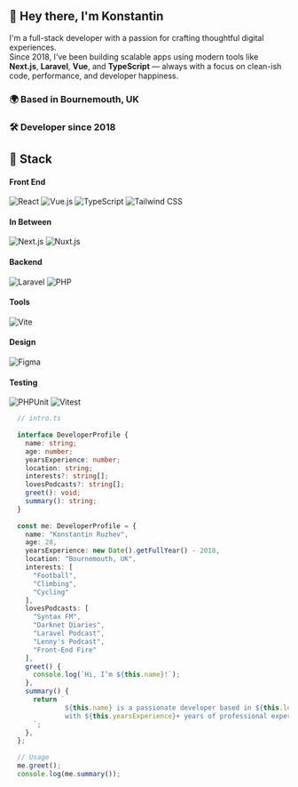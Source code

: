 ## 👋 Hey there, I'm Konstantin

I'm a full-stack developer with a passion for crafting thoughtful digital experiences.  
Since 2018, I’ve been building scalable apps using modern tools like **Next.js**, **Laravel**, **Vue**, and **TypeScript** — always with a focus on clean-ish code, performance, and developer happiness.

### 🌍 Based in Bournemouth, UK  
### 🛠️ Developer since 2018  

## 🧰 Stack

#### Front End                                                                                               
![React](https://img.shields.io/badge/React-61DAFB?logo=react&logoColor=black)
![Vue.js](https://img.shields.io/badge/Vue.js-4FC08D?logo=vue.js&logoColor=white)
![TypeScript](https://img.shields.io/badge/TypeScript-3178C6?logo=typescript&logoColor=white)
![Tailwind CSS](https://img.shields.io/badge/Tailwind_CSS-38B2AC?logo=tailwind-css&logoColor=white)

#### In Between  
![Next.js](https://img.shields.io/badge/Next.js-000?logo=next.js&logoColor=white)
![Nuxt.js](https://img.shields.io/badge/Nuxt.js-00C58E?logo=nuxtdotjs&logoColor=white)

#### Backend
![Laravel](https://img.shields.io/badge/Laravel-FF2D20?logo=laravel&logoColor=white)
![PHP](https://img.shields.io/badge/PHP-777BB4?logo=php&logoColor=white)

#### Tools
![Vite](https://img.shields.io/badge/Vite-646CFF?logo=vite&logoColor=white)

#### Design
![Figma](https://img.shields.io/badge/Figma-F24E1E?logo=figma&logoColor=white)

#### Testing
![PHPUnit](https://img.shields.io/badge/PHPUnit-3C4F7A?logo=phpunit&logoColor=white)
![Vitest](https://img.shields.io/badge/Vitest-6E9F18?logo=vitest&logoColor=white)

```typescript
  // intro.ts
  
  interface DeveloperProfile {
    name: string;
    age: number;
    yearsExperience: number;
    location: string;
    interests?: string[];
    lovesPodcasts?: string[];
    greet(): void;
    summary(): string;
  }
  
  const me: DeveloperProfile = {
    name: "Konstantin Ruzhev",
    age: 28,
    yearsExperience: new Date().getFullYear() - 2018,
    location: "Bournemouth, UK",
    interests: [
      "Football",
      "Climbing",
      "Cycling"
    ],
    lovesPodcasts: [
      "Syntax FM",
      "Darknet Diaries",
      "Laravel Podcast",
      "Lenny's Podcast",
      "Front-End Fire"
    ],
    greet() {
      console.log(`Hi, I’m ${this.name}!`);
    },
    summary() {
      return `
              ${this.name} is a passionate developer based in ${this.location}
              with ${this.yearsExperience}+ years of professional experience.
      `;  
    },
  };
  
  // Usage
  me.greet();
  console.log(me.summary());
```
